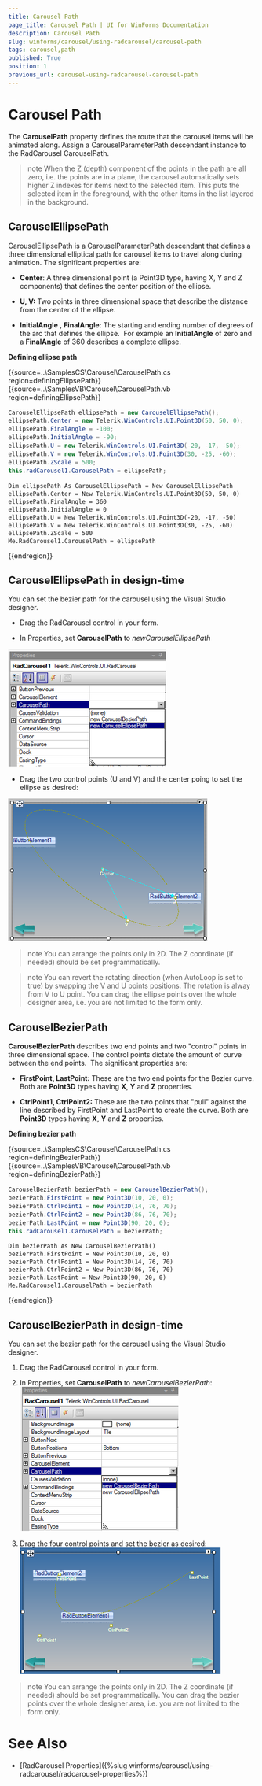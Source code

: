 ```yaml
---
title: Carousel Path
page_title: Carousel Path | UI for WinForms Documentation
description: Carousel Path
slug: winforms/carousel/using-radcarousel/carousel-path
tags: carousel,path
published: True
position: 1
previous_url: carousel-using-radcarousel-carousel-path
---
```


# Carousel Path



The __CarouselPath__ property defines the route that the carousel items will be animated along. Assign a CarouselParameterPath descendant instance to the RadCarousel CarouselPath.

>note When the Z (depth) component of the points in the path are all zero, i.e. the points are in a plane, the carousel automatically sets higher Z indexes for items next to the selected item. This puts the selected item in the foreground, with the other items in the list layered in the background.
>


## CarouselEllipsePath

CarouselEllipsePath is a CarouselParameterPath descendant that defines a three dimensional elliptical path for carousel items to travel along during animation. The significant properties are:

* __Center__: A three dimensional point (a Point3D type, having X, Y and Z components) that defines the center position of the ellipse.

* __U, V:__ Two points in three dimensional space that describe the distance from the center of the ellipse.

* __InitialAngle__ , __FinalAngle__: The starting and ending number of degrees of the arc that defines the ellipse.  For example an __InitialAngle__ of zero and a __FinalAngle__ of 360 describes a complete ellipse.

__Defining ellipse path__


{{source=..\SamplesCS\Carousel\CarouselPath.cs region=definingEllipsePath}} 
{{source=..\SamplesVB\Carousel\CarouselPath.vb region=definingEllipsePath}} 

````C#
CarouselEllipsePath ellipsePath = new CarouselEllipsePath();
ellipsePath.Center = new Telerik.WinControls.UI.Point3D(50, 50, 0);
ellipsePath.FinalAngle = -100;
ellipsePath.InitialAngle = -90;
ellipsePath.U = new Telerik.WinControls.UI.Point3D(-20, -17, -50);
ellipsePath.V = new Telerik.WinControls.UI.Point3D(30, -25, -60);
ellipsePath.ZScale = 500;
this.radCarousel1.CarouselPath = ellipsePath;

````
````VB.NET
Dim ellipsePath As CarouselEllipsePath = New CarouselEllipsePath
ellipsePath.Center = New Telerik.WinControls.UI.Point3D(50, 50, 0)
ellipsePath.FinalAngle = 360
ellipsePath.InitialAngle = 0
ellipsePath.U = New Telerik.WinControls.UI.Point3D(-20, -17, -50)
ellipsePath.V = New Telerik.WinControls.UI.Point3D(30, -25, -60)
ellipsePath.ZScale = 500
Me.RadCarousel1.CarouselPath = ellipsePath

````

{{endregion}} 




## CarouselEllipsePath in design-time

You can set the bezier path for the carousel using the Visual Studio designer.

*  Drag the RadCarousel control in your form.
  

*  In Properties, set __CarouselPath__ to *newCarouselEllipsePath*

![carousel-using-radcorousel-carousel-carousel-path 001](images/carousel-using-radcorousel-carousel-carousel-path001.png)

* Drag the two control points (U and V) and the center poing to set the ellipse as desired:

![carousel-using-radcorousel-carousel-carousel-path 002](images/carousel-using-radcorousel-carousel-carousel-path002.png)

>note You can arrange the points only in 2D. The Z coordinate (if needed) should be set programmatically.
>


>note You can revert the rotating direction (when AutoLoop is set to true) by swapping the V and U points positions. The rotation is alway from V to U point.
>You can drag the ellipse points over the whole designer area, i.e. you are not limited to the form only.
>


## CarouselBezierPath

__CarouselBezierPath__ describes two end points and two "control" points in three dimensional space. The control points dictate the amount of curve between the end points.  The significant properties are:

* __FirstPoint, LastPoint:__ These are the two end points for the Bezier curve. Both are __Point3D__ types having __X__, __Y__ and __Z__ properties.

* __CtrlPoint1, CtrlPoint2:__ These are the two points that "pull" against the line described by FirstPoint and LastPoint to create the curve. Both are __Point3D__ types having __X__, __Y__ and __Z__ properties.

__Defining bezier path__


{{source=..\SamplesCS\Carousel\CarouselPath.cs region=definingBezierPath}} 
{{source=..\SamplesVB\Carousel\CarouselPath.vb region=definingBezierPath}} 

````C#
CarouselBezierPath bezierPath = new CarouselBezierPath();
bezierPath.FirstPoint = new Point3D(10, 20, 0);
bezierPath.CtrlPoint1 = new Point3D(14, 76, 70);
bezierPath.CtrlPoint2 = new Point3D(86, 76, 70);
bezierPath.LastPoint = new Point3D(90, 20, 0);
this.radCarousel1.CarouselPath = bezierPath;

````
````VB.NET
Dim bezierPath As New CarouselBezierPath()
bezierPath.FirstPoint = New Point3D(10, 20, 0)
bezierPath.CtrlPoint1 = New Point3D(14, 76, 70)
bezierPath.CtrlPoint2 = New Point3D(86, 76, 70)
bezierPath.LastPoint = New Point3D(90, 20, 0)
Me.RadCarousel1.CarouselPath = bezierPath

````

{{endregion}} 






## CarouselBezierPath in design-time

You can set the bezier path for the carousel using the Visual Studio designer.

1. Drag the RadCarousel control in your form.

1.  In Properties, set __CarouselPath__ to *newCarouselBezierPath*:
  ![carousel-using-radcorousel-carousel-carousel-path 003](images/carousel-using-radcorousel-carousel-carousel-path003.png)

1. Drag the four control points and set the bezier as desired:
  ![carousel-using-radcorousel-carousel-carousel-path 004](images/carousel-using-radcorousel-carousel-carousel-path004.png)

>note You can arrange the points only in 2D. The Z coordinate (if needed) should be set programmatically.
>You can drag the bezier points over the whole designer area, i.e. you are not limited to the form only.
>


# See Also

 * [RadCarousel Properties]({%slug winforms/carousel/using-radcarousel/radcarousel-properties%})
